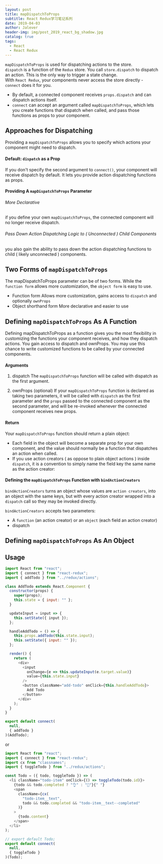```yaml
---
layout: post
title: mapDispatchToProps
subtitle: React Redux学习笔记系列
date: 2019-04-03
author: Jalever
header-img: img/post_2019_react_bg_shadow.jpg
catalog: true
tags:
  - React
  - React Redux
---
```


`mapDispatchToProps` is used for dispatching actions to the store.<br>
`dispatch` is a function of the `Redux` store.
You call `store.dispatch` to dispatch an action.
This is the only way to trigger a state change.<br>
With `React Redux`, your components never access the store directly - `connect` does it for you.

- By default, a connected component receives `props.dispatch` and can dispatch actions itself.
- `connect` can accept an argument called `mapDispatchToProps`, which lets you create functions that dispatch when called, and pass those functions as props to your component.

## Approaches for Dispatching

Providing a `mapDispatchToProps` allows you to specify which actions your component might need to dispatch.

#### Default: `dispatch` as a Prop

If you don't specify the second argument to `connect()`, your component will receive dispatch by default.
It lets you provide action dispatching functions as props.

#### Providing A `mapDispatchToProps` Parameter

###### More Declarative

if you define your own `mapDispatchToProps`, the connected component will no longer receive dispatch.

###### Pass Down Action Dispatching Logic to ( Unconnected ) Child Components

you also gain the ability to pass down the action dispatching functions to child ( likely unconnected ) components.

## Two Forms of `mapDispatchToProps`

The mapDispatchToProps parameter can be of two forms.
While the `function form` allows more customization, the `object form` is easy to use.

- Function form
  Allows more customization, gains access to `dispatch` and optionally `ownProps`
- Object shorthand form
  More declarative and easier to use

## Defining `mapDispatchToProps` As A Function

Defining mapDispatchToProps as a function gives you the most flexibility in customizing the functions your component receives, and how they dispatch actions.
You gain access to dispatch and ownProps.
You may use this chance to write customized functions to be called by your connected components.

#### Arguments

1. dispatch
   The `mapDispatchToProps` function will be called with dispatch as the first argument.

2. ownProps (optional)
   If your `mapDispatchToProps` function is declared as taking two parameters, it will be called with `dispatch` as the first parameter and the `props` passed to the connected component as the second parameter, and will be re-invoked whenever the connected component receives new props.

#### Return

Your `mapDispatchToProps` function should return a plain object:

- Each field in the object will become a separate prop for your own component, and the value should normally be a function that dispatches an action when called.
- If you use action creators ( as oppose to plain object actions ) inside `dispatch`, it is a convention to simply name the field key the same name as the action creator:

#### Defining the `mapDispatchToProps` Function with `bindActionCreators`
`bindActionCreators` turns an object whose values are `action creators`, into an object with the same keys, but with every action creator wrapped into a `dispatch` call so they may be invoked directly.

`bindActionCreators` accepts two parameters:
- A `function` (an action creator) or an `object` (each field an action creator)
- dispatch


## Defining `mapDispatchToProps` As An Object

## Usage

```javascript
import React from "react";
import { connect } from "react-redux";
import { addTodo } from "../redux/actions";

class AddTodo extends React.Component {
  constructor(props) {
    super(props);
    this.state = { input: "" };
  }

  updateInput = input => {
    this.setState({ input });
  };

  handleAddTodo = () => {
    this.props.addTodo(this.state.input);
    this.setState({ input: "" });
  };

  render() {
    return (
      <div>
        <input
          onChange={e => this.updateInput(e.target.value)}
          value={this.state.input}
        />
        <button className="add-todo" onClick={this.handleAddTodo}>
          Add Todo
        </button>
      </div>
    );
  }
}

export default connect(
  null,
  { addTodo }
)(AddTodo);
```

or

```javascript
import React from "react";
import { connect } from "react-redux";
import cx from "classnames";
import { toggleTodo } from "../redux/actions";

const Todo = ({ todo, toggleTodo }) => (
  <li className="todo-item" onClick={() => toggleTodo(todo.id)}>
    {todo && todo.completed ? "👌" : "👋"}{" "}
    <span
      className={cx(
        "todo-item__text",
        todo && todo.completed && "todo-item__text--completed"
      )}
    >
      {todo.content}
    </span>
  </li>
);

// export default Todo;
export default connect(
  null,
  { toggleTodo }
)(Todo);
```
